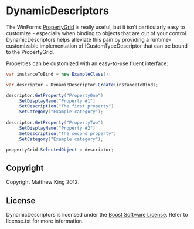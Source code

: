 DynamicDescriptors
==================

The WinForms [PropertyGrid](http://msdn.microsoft.com/en-us/library/system.windows.forms.propertygrid.aspx) is really useful, but it isn't particularly easy to customize - especially when binding to objects that are out of your control. DynamicDescriptors helps alleviate this pain by providing a runtime-customizable implementation of ICustomTypeDescriptor that can be bound to the PropertyGrid.

Properties can be customized with an easy-to-use fluent interface:

```csharp
var instanceToBind = new ExampleClass();

var descriptor = DynamicDescriptor.Create(instanceToBind);

descriptor.GetProperty("PropertyOne")
    .SetDisplayName("Property #1")
    .SetDescription("The first property")
    .SetCategory("Example category");
    
descriptor.GetProperty("PropertyTwo")
    .SetDisplayName("Property #2")
    .SetDescription("The second property")
    .SetCategory("Example category");

propertyGrid.SelectedObject = descriptor;
```

Copyright
---------
Copyright Matthew King 2012.

License
-------
DynamicDescriptors is licensed under the [Boost Software License](http://www.boost.org/users/license.html). Refer to license.txt for more information.